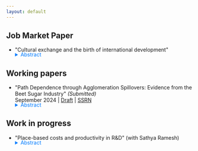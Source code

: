 ```yaml
---
layout: default
---
```

## Job Market Paper
- "Cultural exchange and the birth of international development"


    <details>
        <summary style="margin-top: -1.3em; cursor: pointer; color: #007BFF;">Abstract</summary>
        <p class="notice" style="margin-top:0 !important">
            This paper investigates the impact of intergroup contact on commitment to international development in the context of the Student Volunteer Movement, the largest missionary movement in the United States. Using hand-collected archival records of individual missionaries and volunteers who did not ultimately become missionaries, matched with publication data, this study shows missionary experience deepened social scientific knowledge of non-European countries. I document that U.S intelligence in non-European regions during WWII relied heavily on missionaries even compared with other foreign experts, when the US began to increase its international involvement. Building upon these findings, the next part of the paper explores how deeper understanding of foreign countries shaped preferences for foreign aid. Using a shift-share instrumental variable based on denominational exposure to early missionary recruiters in 1886-87, I demonstrate that congressmen representing denominations with greater missionary exposure were more likely to support landmark foreign aid legislation that established the concept of foreign assistance for the first time. This exposure fostered private foreign aid through churches, promoted moral universalism in congressional speeches, and led to an increase in Peace Corps volunteers.
        </p>
    </details>


## Working papers

- "Path Dependence through Agglomeration Spillovers: Evidence from the Beet Sugar Industry"  *(Submitted)*      
September 2024 | [Draft](../assets/papers/baek_beet.pdf) | [SSRN](https://papers.ssrn.com/sol3/papers.cfm?abstract_id=4859645)

    <details>
        <summary style="margin-top: -1.3em; cursor: pointer; color: #007BFF;">Abstract</summary>
        <p class="notice" style="margin-top:0 !important">
            This paper presents evidence of path dependence in economic geography by investigating the agglomeration spillovers from US beet sugar factories, which attracted large-scale manufacturing facilities near farmlands. To estimate the effects of plant openings, I identify runner-up locations for beet sugar plants from a historical trade journal and find that these plant openings had large and long-lasting effects on population and manufacturing activities over one hundred years. The agglomeration spillovers benefited industries not only directly linked through input-output linkages but also extended to broader, less related industries outside the production chain of agricultural processing.

        </p>
    </details>


## Work in progress

- "Place-based costs and productivity in R&D"  (with Sathya Ramesh)

    <details>
        <summary style="margin-top: -1.3em; cursor: pointer; color: #007BFF;">Abstract</summary>
        <p class="notice" style="margin-top:0 !important">
            This paper estimates the elasticities of productivity and costs of R&D with respect to urban concentration using data on 0.3 million scientists across American cities. We introduce a novel shift-share instrumental variable based on university-origin and destination-city pairs. Our findings show that the agglomeration elasticity of patents is generally higher than that of wages. However, while place-based costs remain constant across cities of varying sizes, the agglomeration elasticity of patents declines significantly in cities above the median size. These results suggest that place-based policies aimed at fostering economic activity in non-superstar cities could enhance the aggregate productivity of R&D.


        </p>
    </details>
